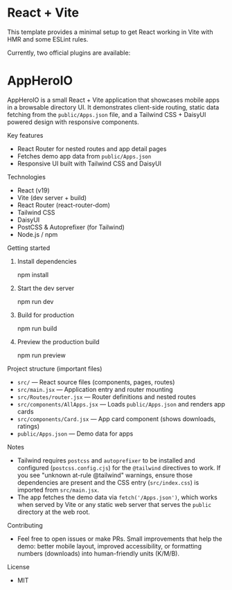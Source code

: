 # React + Vite

This template provides a minimal setup to get React working in Vite with HMR and some ESLint rules.

Currently, two official plugins are available:

# AppHeroIO

AppHeroIO is a small React + Vite application that showcases mobile apps in a browsable directory UI. It demonstrates client-side routing, static data fetching from the `public/Apps.json` file, and a Tailwind CSS + DaisyUI powered design with responsive components.

Key features
- React Router for nested routes and app detail pages
- Fetches demo app data from `public/Apps.json`
- Responsive UI built with Tailwind CSS and DaisyUI

Technologies
- React (v19)
- Vite (dev server + build)
- React Router (react-router-dom)
- Tailwind CSS
- DaisyUI
- PostCSS & Autoprefixer (for Tailwind)
- Node.js / npm

Getting started

1. Install dependencies

	npm install

2. Start the dev server

	npm run dev

3. Build for production

	npm run build

4. Preview the production build

	npm run preview

Project structure (important files)
- `src/` — React source files (components, pages, routes)
- `src/main.jsx` — Application entry and router mounting
- `src/Routes/router.jsx` — Router definitions and nested routes
- `src/components/AllApps.jsx` — Loads `public/Apps.json` and renders app cards
- `src/components/Card.jsx` — App card component (shows downloads, ratings)
- `public/Apps.json` — Demo data for apps

Notes
- Tailwind requires `postcss` and `autoprefixer` to be installed and configured (`postcss.config.cjs`) for the `@tailwind` directives to work. If you see "unknown at-rule @tailwind" warnings, ensure those dependencies are present and the CSS entry (`src/index.css`) is imported from `src/main.jsx`.
- The app fetches the demo data via `fetch('/Apps.json')`, which works when served by Vite or any static web server that serves the `public` directory at the web root.

Contributing
- Feel free to open issues or make PRs. Small improvements that help the demo: better mobile layout, improved accessibility, or formatting numbers (downloads) into human-friendly units (K/M/B).

License
- MIT
